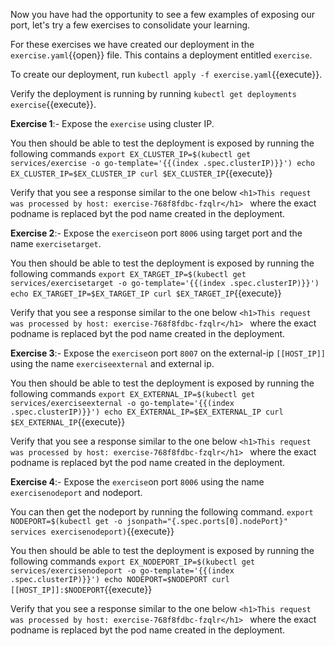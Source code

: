 Now you have had the opportunity to see a few examples of exposing our port, let's try a few exercises to consolidate your learning.

For these exercises we have created our deployment in the `exercise.yaml`{{open}} file. This contains a deployment entitled `exercise`.

To create our deployment, run `kubectl apply -f exercise.yaml`{{execute}}.

Verify the deployment is running by running `kubectl get deployments exercise`{{execute}}.

**Exercise 1**:-
Expose the `exercise` using cluster IP.

You then should be able to test the deployment is exposed by running the following commands
`export EX_CLUSTER_IP=$(kubectl get services/exercise -o go-template='{{(index .spec.clusterIP)}}')
echo EX_CLUSTER_IP=$EX_CLUSTER_IP
curl $EX_CLUSTER_IP`{{execute}}

Verify that you see a response similar to the one below `<h1>This request was processed by host: exercise-768f8fdbc-fzqlr</h1> ` where the exact podname is replaced byt the pod name created in the deployment.

**Exercise 2**:-
Expose the `exercise`on port `8006` using target port and the name `exercisetarget`.

You then should be able to test the deployment is exposed by running the following commands
`export EX_TARGET_IP=$(kubectl get services/exercisetarget -o go-template='{{(index .spec.clusterIP)}}')
echo EX_TARGET_IP=$EX_TARGET_IP
curl $EX_TARGET_IP`{{execute}}

Verify that you see a response similar to the one below `<h1>This request was processed by host: exercise-768f8fdbc-fzqlr</h1> ` where the exact podname is replaced byt the pod name created in the deployment.

**Exercise 3**:-
Expose the `exercise`on port `8007` on the external-ip `[[HOST_IP]]` using the name `exerciseexternal` and external ip.

You then should be able to test the deployment is exposed by running the following commands
`export EX_EXTERNAL_IP=$(kubectl get services/exerciseexternal -o go-template='{{(index .spec.clusterIP)}}')
echo EX_EXTERNAL_IP=$EX_EXTERNAL_IP
curl $EX_EXTERNAL_IP`{{execute}}

Verify that you see a response similar to the one below `<h1>This request was processed by host: exercise-768f8fdbc-fzqlr</h1> ` where the exact podname is replaced byt the pod name created in the deployment.

**Exercise 4**:-
Expose the `exercise`on port `8006` using the name `exercisenodeport` and nodeport.

You can then get the nodeport by running the following command.
`export NODEPORT=$(kubectl get -o jsonpath="{.spec.ports[0].nodePort}" services exercisenodeport)`{{execute}}

You then should be able to test the deployment is exposed by running the following commands
`export EX_NODEPORT_IP=$(kubectl get services/exercisenodeport -o go-template='{{(index .spec.clusterIP)}}')
echo NODEPORT=$NODEPORT
curl [[HOST_IP]]:$NODEPORT`{{execute}}

Verify that you see a response similar to the one below `<h1>This request was processed by host: exercise-768f8fdbc-fzqlr</h1> ` where the exact podname is replaced byt the pod name created in the deployment.

